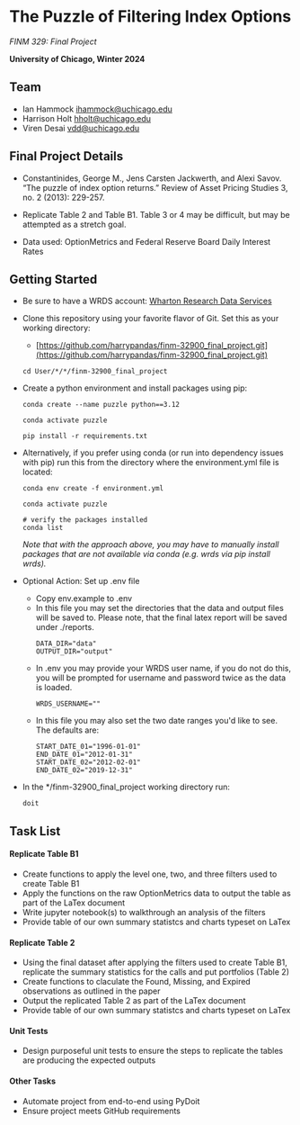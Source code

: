 # The Puzzle of Filtering Index Options
*FINM 329: Final Project*

**University of Chicago, Winter 2024**

## Team
* Ian Hammock <ihammock@uchicago.edu>
* Harrison Holt <hholt@uchicago.edu>
* Viren Desai <vdd@uchicago.edu>

## Final Project Details
* Constantinides, George M., Jens Carsten Jackwerth, and Alexi Savov. “The puzzle of index option returns.” Review of Asset Pricing Studies 3, no. 2 (2013): 229-257.

* Replicate Table 2 and Table B1. Table 3 or 4 may be difficult, but may be attempted as a stretch goal.

* Data used: OptionMetrics and Federal Reserve Board Daily Interest Rates

## Getting Started 
* Be sure to have a WRDS account: [Wharton Research Data Services](https://wrds-www.wharton.upenn.edu/)
* Clone this repository using your favorite flavor of Git. Set this as your working directory: 
	* [https://github.com/harrypandas/finm-32900_final_project.git](https://github.com/harrypandas/finm-32900_final_project.git)
	```
	cd User/*/*/finm-32900_final_project
	```
	
* Create a python environment and install packages using pip:
	```
	conda create --name puzzle python==3.12

	conda activate puzzle

	pip install -r requirements.txt 
	```

 * Alternatively, if you prefer using conda (or run into dependency issues with pip) run this from the directory where the environment.yml file is located:
	```
 	conda env create -f environment.yml

 	conda activate puzzle

 	# verify the packages installed
 	conda list
	```
 	*Note that with the approach above, you may have to manually install packages that are not available via conda (e.g. wrds via pip install wrds).*
 
* Optional Action: Set up .env file 
	* Copy env.example to .env
	* In this file you may set the directories that the data and output files will be saved to. Please note, that the final latex report will be saved under ./reports.
		```
		DATA_DIR="data"
		OUTPUT_DIR="output"
		```
	* In .env you may provide your WRDS user name, if you do not do this, you will be prompted for username and password twice as the data is loaded. 
		```
		WRDS_USERNAME=""
		```
	* In this file you may also set the two date ranges you'd like to see. The defaults are:
		```
		START_DATE_01="1996-01-01"
		END_DATE_01="2012-01-31"
		START_DATE_02="2012-02-01"
		END_DATE_02="2019-12-31"
		```
	  
* In the */finm-32900_final_project working directory run: 
	```
	doit
	```

## Task List
#### Replicate Table B1
* Create functions to apply the level one, two, and three filters used to create Table B1
* Apply the functions on the raw OptionMetrics data to output the table as part of the LaTex document
* Write jupyter notebook(s) to walkthrough an analysis of the filters
* Provide table of our own summary statistcs and charts typeset on LaTex

#### Replicate Table 2
* Using the final dataset after applying the filters used to create Table B1, replicate the summary statistics for the calls and put portfolios (Table 2)
* Create functions to claculate the Found, Missing, and Expired observations as outlined in the paper
* Output the replicated Table 2 as part of the LaTex document
* Provide table of our own summary statistcs and charts typeset on LaTex

#### Unit Tests
* Design purposeful unit tests to ensure the steps to replicate the tables are producing the expected outputs

#### Other Tasks
* Automate project from end-to-end using PyDoit
* Ensure project meets GitHub requirements
